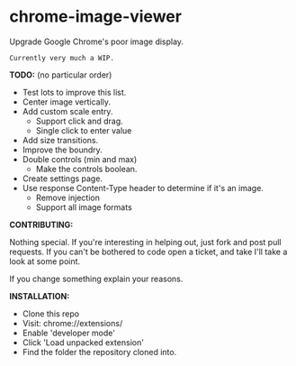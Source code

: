 chrome-image-viewer
===================

Upgrade Google Chrome's poor image display.

    Currently very much a WIP.

__TODO:__ (no particular order)

 * Test lots to improve this list.
 * Center image vertically.
 * Add custom scale entry.
   * Support click and drag.
   * Single click to enter value
 * Add size transitions.
 * Improve the boundry.
 * Double controls (min and max)
   * Make the controls boolean.
 * Create settings page.
 * Use response Content-Type header to determine if it's an image.
   * Remove injection
   * Support all image formats
 
__CONTRIBUTING:__

Nothing special. If you're interesting in helping out, just fork and post pull requests. If you can't be bothered to code open a ticket, and take I'll take a look at some point.

If you change something explain your reasons.

__INSTALLATION:__

 * Clone this repo
 * Visit: chrome://extensions/
 * Enable 'developer mode'
 * Click 'Load unpacked extension'
 * Find the folder the repository cloned into.
